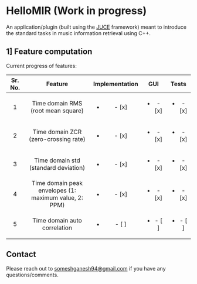 # HelloMIR (Work in progress)
An application/plugin (built using the [JUCE](https://juce.com/) framework) meant to introduce the standard tasks in music information retrieval using C++.

## 1] Feature computation
Current progress of features:

|Sr. No.|Feature|Implementation|GUI|Tests|
|:-:|:-:|:-:|:-:|:-:|
|1|Time domain RMS (root mean square)|<ul><li>- [x] </li>|<ul><li>- [x] </li>|<ul><li>- [x] </li>|
|2|Time domain ZCR (zero-crossing rate)|<ul><li>- [x] </li>|<ul><li>- [x] </li>|<ul><li>- [x] </li>|
|3|Time domain std (standard deviation)|<ul><li>- [x] </li>|<ul><li>- [x] </li>|<ul><li>- [x] </li>|
|4|Time domain peak envelopes (1: maximum value, 2: PPM)|<ul><li>- [x] </li>|<ul><li>- [x] </li>|<ul><li>- [x] </li>|
|5|Time domain auto correlation |<ul><li>- [ ] </li>|<ul><li>- [ ] </li>|<ul><li>- [ ] </li>|
 

## Contact
Please reach out to someshganesh94@gmail.com if you have any questions/comments.
